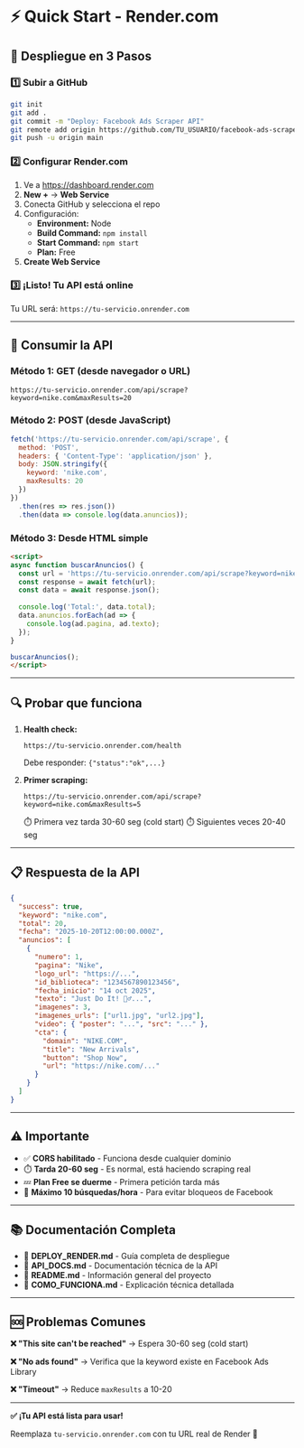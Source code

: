 # ⚡ Quick Start - Render.com

## 🚀 Despliegue en 3 Pasos

### 1️⃣ Subir a GitHub

```bash
git init
git add .
git commit -m "Deploy: Facebook Ads Scraper API"
git remote add origin https://github.com/TU_USUARIO/facebook-ads-scraper.git
git push -u origin main
```

### 2️⃣ Configurar Render.com

1. Ve a https://dashboard.render.com
2. **New +** → **Web Service**
3. Conecta GitHub y selecciona el repo
4. Configuración:
   - **Environment:** Node
   - **Build Command:** `npm install`
   - **Start Command:** `npm start`
   - **Plan:** Free
5. **Create Web Service**

### 3️⃣ ¡Listo! Tu API está online

Tu URL será: `https://tu-servicio.onrender.com`

---

## 📡 Consumir la API

### Método 1: GET (desde navegador o URL)

```
https://tu-servicio.onrender.com/api/scrape?keyword=nike.com&maxResults=20
```

### Método 2: POST (desde JavaScript)

```javascript
fetch('https://tu-servicio.onrender.com/api/scrape', {
  method: 'POST',
  headers: { 'Content-Type': 'application/json' },
  body: JSON.stringify({
    keyword: 'nike.com',
    maxResults: 20
  })
})
  .then(res => res.json())
  .then(data => console.log(data.anuncios));
```

### Método 3: Desde HTML simple

```html
<script>
async function buscarAnuncios() {
  const url = 'https://tu-servicio.onrender.com/api/scrape?keyword=nike.com&maxResults=20';
  const response = await fetch(url);
  const data = await response.json();
  
  console.log('Total:', data.total);
  data.anuncios.forEach(ad => {
    console.log(ad.pagina, ad.texto);
  });
}

buscarAnuncios();
</script>
```

---

## 🔍 Probar que funciona

1. **Health check:**
   ```
   https://tu-servicio.onrender.com/health
   ```
   Debe responder: `{"status":"ok",...}`

2. **Primer scraping:**
   ```
   https://tu-servicio.onrender.com/api/scrape?keyword=nike.com&maxResults=5
   ```
   ⏱️ Primera vez tarda 30-60 seg (cold start)
   ⏱️ Siguientes veces 20-40 seg

---

## 📋 Respuesta de la API

```json
{
  "success": true,
  "keyword": "nike.com",
  "total": 20,
  "fecha": "2025-10-20T12:00:00.000Z",
  "anuncios": [
    {
      "numero": 1,
      "pagina": "Nike",
      "logo_url": "https://...",
      "id_biblioteca": "1234567890123456",
      "fecha_inicio": "14 oct 2025",
      "texto": "Just Do It! 🏃‍♂️...",
      "imagenes": 3,
      "imagenes_urls": ["url1.jpg", "url2.jpg"],
      "video": { "poster": "...", "src": "..." },
      "cta": {
        "domain": "NIKE.COM",
        "title": "New Arrivals",
        "button": "Shop Now",
        "url": "https://nike.com/..."
      }
    }
  ]
}
```

---

## ⚠️ Importante

- ✅ **CORS habilitado** - Funciona desde cualquier dominio
- ⏱️ **Tarda 20-60 seg** - Es normal, está haciendo scraping real
- 💤 **Plan Free se duerme** - Primera petición tarda más
- 🔄 **Máximo 10 búsquedas/hora** - Para evitar bloqueos de Facebook

---

## 📚 Documentación Completa

- 📖 **DEPLOY_RENDER.md** - Guía completa de despliegue
- 📘 **API_DOCS.md** - Documentación técnica de la API
- 📄 **README.md** - Información general del proyecto
- 📝 **COMO_FUNCIONA.md** - Explicación técnica detallada

---

## 🆘 Problemas Comunes

**❌ "This site can't be reached"**
→ Espera 30-60 seg (cold start)

**❌ "No ads found"**
→ Verifica que la keyword existe en Facebook Ads Library

**❌ "Timeout"**
→ Reduce `maxResults` a 10-20

---

**✅ ¡Tu API está lista para usar!**

Reemplaza `tu-servicio.onrender.com` con tu URL real de Render 🚀

